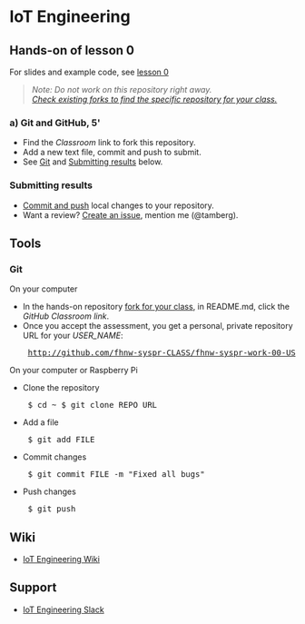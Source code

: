 # IoT Engineering
## Hands-on of lesson 0
For slides and example code, see [lesson 0](../../../fhnw-iot/blob/master/00/README.md)

> *Note: Do not work on this repository right away.*<br/>
> *[Check existing forks to find the specific repository for your class.](../../network/members)*

### a) Git and GitHub, 5'
* Find the _Classroom_ link to fork this repository.
* Add a new text file, commit and push to submit.
* See [Git](#git) and [Submitting results](#submitting-results) below.

### Submitting results
* [Commit and push](#git) local changes to your repository.
* Want a review? [Create an issue](../../issues/new), mention me (@tamberg).

## Tools
### Git
On your computer
* In the hands-on repository [fork for your class](../../network/members), in README.md, click the _GitHub Classroom link_.
* Once you accept the assessment, you get a personal, private repository URL for your _USER_NAME_:<pre>
http://github.com/fhnw-syspr-CLASS/fhnw-syspr-work-00-USER_NAME</pre>

On your computer or Raspberry Pi
* Clone the repository<pre>
    $ cd ~
    $ git clone REPO_URL</pre>
* Add a file<pre>
    $ git add FILE</pre>
* Commit changes<pre>
    $ git commit FILE -m "Fixed all bugs"</pre>
* Push changes<pre>
    $ git push</pre>

## Wiki
- [IoT Engineering Wiki](https://github.com/tamberg/fhnw-iot/wiki)

## Support
- [IoT Engineering Slack](https://fhnw-iot.slack.com/)
